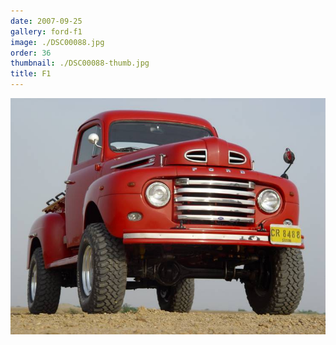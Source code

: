```yaml
---
date: 2007-09-25
gallery: ford-f1
image: ./DSC00088.jpg
order: 36
thumbnail: ./DSC00088-thumb.jpg
title: F1
---
```


![F1](./DSC00088.jpg)
